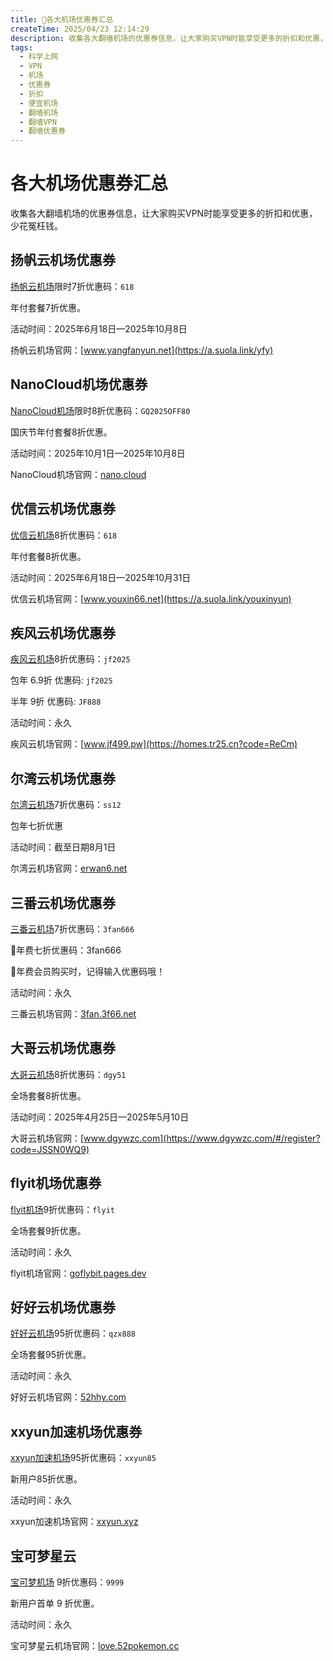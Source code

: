 ```yaml
---
title: 💸各大机场优惠券汇总
createTime: 2025/04/23 12:14:29
description: 收集各大翻墙机场的优惠券信息，让大家购买VPN时能享受更多的折扣和优惠，少花冤枉钱。
tags:
  - 科学上网
  - VPN
  - 机场
  - 优惠券
  - 折扣
  - 便宜机场
  - 翻墙机场
  - 翻墙VPN
  - 翻墙优惠券
---
```

# 各大机场优惠券汇总
收集各大翻墙机场的优惠券信息，让大家购买VPN时能享受更多的折扣和优惠，少花冤枉钱。

<!-- more -->

## 扬帆云机场优惠券

[扬帆云机场](https://a.suola.link/yfy)限时7折优惠码：`618`

年付套餐7折优惠。

活动时间：2025年6月18日—2025年10月8日

扬帆云机场官网：[www.yangfanyun.net](https://a.suola.link/yfy)

## NanoCloud机场优惠券

[NanoCloud机场](https://a.suola.link/nanocloud)限时8折优惠码：`GQ2025OFF80`

国庆节年付套餐8折优惠。

活动时间：2025年10月1日—2025年10月8日

NanoCloud机场官网：[nano.cloud](https://a.suola.link/nanocloud)

## 优信云机场优惠券

[优信云机场](https://suola.link/w)8折优惠码：`618`

年付套餐8折优惠。

活动时间：2025年6月18日—2025年10月31日

优信云机场官网：[www.youxin66.net](https://a.suola.link/youxinyun)

## 疾风云机场优惠券

[疾风云机场](https://homes.tr25.cn?code=ReCm)8折优惠码：`jf2025` 

包年 6.9折 优惠码: `jf2025` 

半年 9折 优惠码: `JF888`

活动时间：永久

疾风云机场官网：[www.jf499.pw](https://homes.tr25.cn?code=ReCm)

## 尔湾云机场优惠券

[尔湾云机场](https://erwan6.net/auth/register?code=BoObCd)7折优惠码：`ss12`

包年七折优惠

活动时间：截至日期8月1日

尔湾云机场官网：[erwan6.net](https://erwan6.net/auth/register?code=BoObCd)

## 三番云机场优惠券

[三番云机场](https://3fan.3f66.net:?code=NuDD6seh)7折优惠码：`3fan666`

👑年费七折优惠码：3fan666

🦄年费会员购买时，记得输入优惠码哦！

活动时间：永久

三番云机场官网：[3fan.3f66.net](https://3fan.3f66.net:?code=NuDD6seh)

## 大哥云机场优惠券

[大哥云机场](https://www.dgywzc.com/#/register?code=JSSN0WQ9)8折优惠码：`dgy51`

全场套餐8折优惠。

活动时间：2025年4月25日—2025年5月10日

大哥云机场官网：[www.dgywzc.com](https://www.dgywzc.com/#/register?code=JSSN0WQ9)

## flyit机场优惠券

[flyit机场](https://goflybit.pages.dev/#/register?code=o7YHNoqs)9折优惠码：`flyit`

全场套餐9折优惠。

活动时间：永久

flyit机场官网：[goflybit.pages.dev](https://goflybit.pages.dev/#/register?code=o7YHNoqs)

## 好好云机场优惠券

[好好云机场](https://52hhy.com/register?code=EAkkeWkx)95折优惠码：`qzx888`

全场套餐95折优惠。

活动时间：永久

好好云机场官网：[52hhy.com](https://52hhy.com/register?code=EAkkeWkx)

## xxyun加速机场优惠券

[xxyun加速机场](https://xxyun.de/JAKFEwKc.html)95折优惠码：`xxyun85`

新用户85折优惠。

活动时间：永久

xxyun加速机场官网：[xxyun.xyz](https://xxyun.de/JAKFEwKc.html)

## 宝可梦星云

[宝可梦机场](https://a.suola.link/pokemon) 9折优惠码：`9999`

新用户首单 9 折优惠。

活动时间：永久

宝可梦星云机场官网：[love.52pokemon.cc](https://a.suola.link/pokemon)

